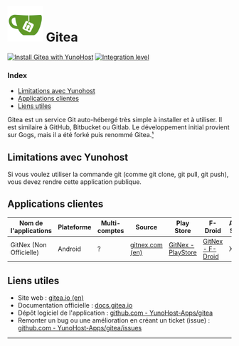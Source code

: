 # <img src="/images/gitea_logo.png" width="80px" alt="logo de Gitea"> Gitea

[![Install Gitea with YunoHost](https://install-app.yunohost.org/install-with-yunohost.png)](https://install-app.yunohost.org/?app=gitea) [![Integration level](https://dash.yunohost.org/integration/gitea.svg)](https://dash.yunohost.org/appci/app/gitea)

### Index

- [Limitations avec Yunohost](#limitations-avec-yunohost)
- [Applications clientes](#applications-clients)
- [Liens utiles](#liens-utiles)

Gitea est un service Git auto-hébergé très simple à installer et à utiliser. Il est similaire à GitHub, Bitbucket ou Gitlab. Le développement initial provient sur Gogs, mais il a été forké puis renommé Gitea.[¹]

## Limitations avec Yunohost

Si vous voulez utiliser la commande git (comme git clone, git pull, git push), vous devez rendre cette application publique.

## Applications clientes

| Nom de l'applications | Plateforme | Multi-comptes | Source | Play Store | F-Droid | Apple Store |
|-----------------------|------------|---------------|--------|------------|---------|-------------|
| GitNex (Non Officielle) | Android | ? | [gitnex.com (en)](https://gitnex.com/) | [GitNex - PlayStore](https://play.google.com/store/apps/details?id=org.mian.gitnex) | [GitNex - F-Droid](https://f-droid.org/fr/packages/org.mian.gitnex/) | X |

## Liens utiles

 + Site web : [gitea.io (en)](https://gitea.io/en-us/)
 + Documentation officielle : [docs.gitea.io](https://docs.gitea.io/fr-fr/)
 + Dépôt logiciel de l'application : [github.com - YunoHost-Apps/gitea](https://github.com/YunoHost-Apps/gitea_ynh)
 + Remonter un bug ou une amélioration en créant un ticket (issue) : [github.com - YunoHost-Apps/gitea/issues](https://github.com/YunoHost-Apps/gitea_ynh/issues)

------

[¹]: [docs.gitea.io](https://docs.gitea.io/fr-fr/)
